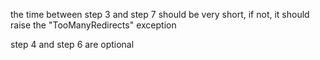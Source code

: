 the time between step 3 and step 7 should be very short,
if not, it should raise the "TooManyRedirects" exception


step 4 and step 6 are optional
